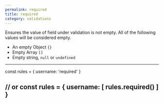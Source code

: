 ```yaml
---
permalink: required
title: required
category: validations
---
```


Ensures the value of field under validation is not empty. All of the following
values will be considered empty.
 
- An empty Object `{}`
- Empty Array `[]`
- Empty string, `null` or `undefined`
 
----
const rules = {
  username: 'required'
}
 
// or
const rules = {
  username: [
    rules.required()
  ]
}
----